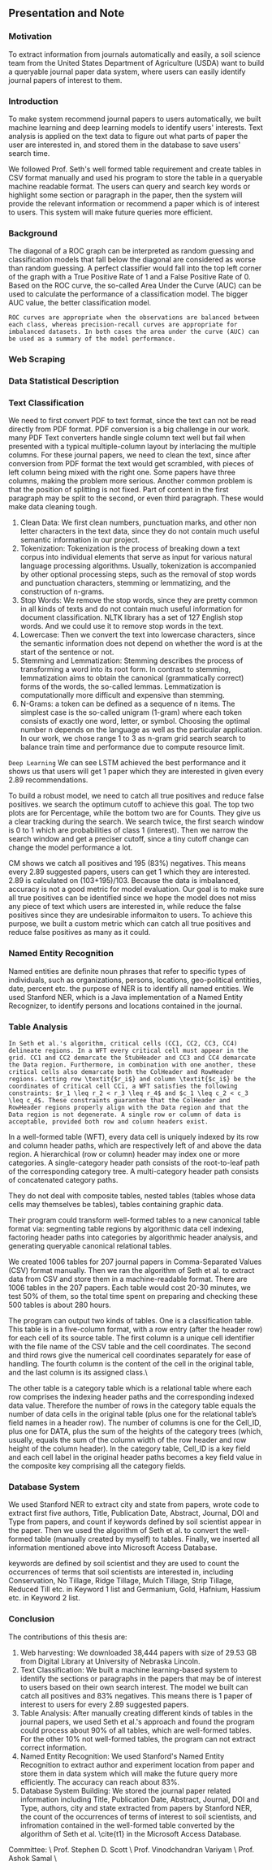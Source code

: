 ## Presentation and Note
### Motivation
To extract information from journals automatically and easily, a soil science team from the United States Department of Agriculture (USDA) want to build a queryable journal paper data system, where users can easily identify journal papers of interest to them. 

### Introduction
To make system recommend journal papers to users automatically, we built machine learning and deep learning models to identify users' interests. Text analysis is applied on the text data to figure out what parts of paper the user are interested in, and stored them in the database to save users' search time.

We followed Prof. Seth's well formed table requirement and create tables in CSV format manually and used his program to store the table in a queryable machine readable format. The users can query and search key words or highlight some section or paragraph in the paper, then the system will provide the relevant information or recommend a paper which is of interest to users. This system will make future queries more efficient.

### Background
The diagonal of a ROC graph can be interpreted as random guessing and classification models that fall below the diagonal are considered as worse than random guessing. A perfect classifier would fall into the top left corner of the graph with a True Positive Rate of $1$ and a False Positive Rate of $0$. Based on the ROC curve, the so-called Area Under the Curve (AUC) can be used to calculate the performance of a classification model. The bigger AUC value, the better classification model.

`ROC curves are appropriate when the observations are balanced between each class, whereas precision-recall curves are appropriate for imbalanced datasets. In both cases the area under the curve (AUC) can be used as a summary of the model performance.`

### Web Scraping


### Data Statistical Description


### Text Classification
We need to first convert PDF to text format, since the text can not be read directly from PDF format. PDF conversion is a big challenge in our work. many PDF Text converters handle single column text well but fail when presented with a typical multiple-column layout by interlacing the multiple columns. For these journal papers, we need to clean the text, since after conversion from PDF format the text would get scrambled, with pieces of left column being mixed with the right one. Some papers have three columns, making the problem more serious. Another common problem is that the position of splitting is not fixed. Part of content in the first paragraph may be split to the second, or even third paragraph. These would make data cleaning tough.

1. Clean Data: We first clean numbers, punctuation marks, and other non letter characters in the text data, since they do not contain much useful semantic information in our project.
2. Tokenization: Tokenization is the process of breaking down a text corpus into individual elements that serve as input for various natural language processing algorithms. Usually, tokenization is accompanied by other optional processing steps, such as the removal of stop words and punctuation characters, stemming or lemmatizing, and the construction of n-grams.
3. Stop Words: We remove the stop words, since they are pretty common in all kinds of texts and do not contain much useful information for document classification. NLTK library has a set of 127 English stop words. And we could use it to remove stop words in the text.
4. Lowercase: Then we convert the text into lowercase characters, since the semantic information does not depend on whether the word is at the start of the sentence or not.
5. Stemming and Lemmatization: Stemming describes the process of transforming a word into its root form. In contrast to stemming, lemmatization aims to obtain the canonical (grammatically correct) forms of the words, the so-called lemmas. Lemmatization is computationally more difficult and expensive than stemming.
6. N-Grams: a token can be defined as a sequence of n items. The simplest case is the so-called unigram (1-gram) where each token consists of exactly one word, letter, or symbol. Choosing the optimal number n depends on the language as well as the particular application. In our work, we chose range $1$ to $3$ as n-gram grid search search to balance train time and performance due to compute resource limit.

`Deep Learning`
We can see LSTM achieved the best performance and it shows us that users will get 1 paper which they are interested in given every 2.89 recommendations.

To build a robust model, we need to catch all true positives and reduce false positives. we search the optimum cutoff to achieve this goal. The top two plots are for Percentage, while the bottom two are for Counts. They give us a clear tracking during the search. We search twice, the first search window is $0$ to $1$ which are probabilities of class 1 (interest). Then we narrow the search window and get a preciser cutoff, since a tiny cutoff change can change the model performance a lot.

CM shows we catch all positives and 195 (83\%) negatives. This means every 2.89 suggested papers, users can get 1 which they are interested. 2.89 is calculated on (103+195)/103. Because the data is imbalanced, accuracy is not a good metric for model evaluation. Our goal is to make sure all true positives can be identified since we hope the model does not miss any piece of text which users are interested in, while reduce the false positives since they are undesirable informaiton to users. To achieve this purpose, we built a custom metric which can catch all true positives and reduce false positives as many as it could.

### Named Entity Recognition
Named entities are definite noun phrases that refer to specific types of individuals, such as organizations, persons, locations, geo-political entities, date, percent etc. the purpose of NER is to identify all named entities. We used Stanford NER, which is a Java implementation of a Named Entity Recognizer, to identify persons and locations contained in the journal. 

### Table Analysis
`In Seth et al.'s algorithm, critical cells (CC1, CC2, CC3, CC4) delineate regions. In a WFT every critical cell must appear in the grid. CC1 and CC2 demarcate the StubHeader and CC3 and CC4 demarcate the Data region. Furthermore, in combination with one another, these critical cells also demarcate both the ColHeader and RowHeader regions. Letting row \textit{$r_i$} and column \textit{$c_i$} be the coordinates of critical cell CCi, a WFT satisfies the following constraints: $r_1 \leq r_2 < r_3 \leq r_4$ and $c_1 \leq c_2 < c_3 \leq c_4$. These constraints guarantee that the ColHeader and RowHeader regions properly align with the Data region and that the Data region is not degenerate. A single row or column of data is acceptable, provided both row and column headers exist.`

In a well-formed table (WFT), every data cell is uniquely indexed by its row and column header paths, which are respectively left of and above the data region. A hierarchical (row or column) header may index one or more categories. A single-category header path consists of the root-to-leaf path of the corresponding category tree. A multi-category header path consists of concatenated category paths.

They do not deal with composite tables, nested tables (tables whose data cells may themselves be tables), tables containing graphic data.

Their program could transform well-formed tables to a new canonical table format via: segmenting table regions by algorithmic data cell indexing, factoring header paths into categories by algorithmic header analysis, and generating queryable canonical relational tables.


We created 1006 tables for 207 journal papers in Comma-Separated Values (CSV) format manually. Then we ran the algorithm of Seth et al. to extract data from CSV and store them in a machine-readable format. 
There are 1006 tables in the 207 papers. Each table would cost 20-30 minutes, we test 50\% of them, so the total time spent on preparing and checking these 500 tables is about 280 hours.

The program can output two kinds of tables. One is a classification table. This table is in a five-column format, with a row entry (after the header row) for each cell of its source table. The first column is a unique cell identifier with the file name of the CSV table and the cell coordinates. The second and third rows give the numerical cell coordinates separately for ease of handling. The fourth column is the content of the cell in the original table, and the last column is its assigned class.\\

The other table is a category table which is a relational table where each row comprises the indexing header paths and the corresponding indexed data value. Therefore the number of rows in the category table equals the number of data cells in the original table (plus one for the relational table’s field names in a header row). The number of columns is one for the Cell$\_$ID, plus one for DATA, plus the sum of the heights of the category trees (which, usually, equals the sum of the column width of the row header and row height of the column header). In the category table, Cell$\_$ID is a key field and each cell label in the original header paths becomes a key field value in the composite key comprising all the category fields.

### Database System
We used Stanford NER to extract city and state from papers, wrote code to extract first five authors, Title, Publication Date, Abstract, Journal, DOI and Type from papers, and count if keywords defined by soil scientist appear in the paper. Then we used the algorithm of Seth et al. to convert the well-formed table (manually created by myself) to tables. Finally, we inserted all information mentioned above into Microsoft Access Database.

keywords are defined by soil scientist and they are used to count the occurrences of terms that soil scientists are interested in, including Conservation, No Tillage, Ridge Tillage, Mulch Tillage, Strip Tillage, Reduced Till etc. in Keyword 1 list and Germanium, Gold, Hafnium, Hassium etc. in Keyword 2 list. 

### Conclusion
The contributions of this thesis are:
1. Web harvesting: We downloaded 38,444 papers with size of 29.53 GB from Digital Library at University of Nebraska Lincoln.
2. Text Classification: We built a machine learning-based system to identify the sections or paragraphs in the papers that may be of interest to users based on their own search interest. The model we built can catch all positives and 83\% negatives. This means there is 1 paper of interest to users for every 2.89 suggested papers.
3. Table Analysis: After manually creating different kinds of tables in the journal papers, we used Seth et al.'s approach and found the program could process about 90\% of all tables, which are well-formed tables. For the other 10\% not well-formed tables, the program can not extract correct information.
4. Named Entity Recognition: We used Stanford's Named Entity Recognition to extract author and experiment location from paper and store them in data system which will make the future query more efficiently. The accuracy can reach about 83\%.
5. Database System Building: We stored the journal paper related information including Title, Publication Date, Abstract, Journal, DOI and Type, authors, city and state extracted from papers by Stanford NER, the count of the occurrences of terms of interest to soil scientists, and infromation contained in the well-formed table converted by the algorithm of Seth et al. \cite{t1} in the Microsoft Access Database.


Committee: \\
Prof. Stephen D. Scott \\
Prof. Vinodchandran Variyam \\
Prof. Ashok Samal \\
